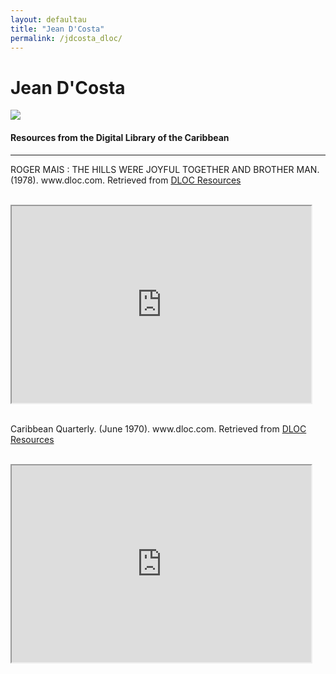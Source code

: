 ```yaml
---
layout: defaultau
title: "Jean D'Costa"
permalink: /jdcosta_dloc/
---
```

<!-- partial:index.partial.html -->
<div class="content">
    <h1>Jean D'Costa</h1>
    <div class="quote">
        <div><img src="http://bwuucksgirlsinenglish.weebly.com/uploads/1/9/3/5/19356165/923714.jpg" class="logo"></div>
    </div>
    <body>
    <h4>Resources from the Digital Library of the Caribbean</h4><hr>
    <div class="container-mt-5">
      <div class="row">
            <div class="col-md-6">
                <p>ROGER MAIS : THE HILLS WERE JOYFUL TOGETHER AND BROTHER MAN. (1978). www.dloc.com. Retrieved from <a href="https://www.dloc.com/AA00030554/00001/images" target="_blank">DLOC Resources</a></p><br>
                <iframe width="95%" height="315" src="https://www.dloc.com/AA00030554/00001/images"></iframe>
                <br>
                <br>
        </div>
      <div class="col-md-6">
            <p>Caribbean Quarterly. (June 1970). www.dloc.com. Retrieved from <a href="https://www.dloc.com/UF00099208/00150/images" target="_blank">DLOC Resources</a></p><br>
            <iframe width="95%" height="315" src="https://www.dloc.com/UF00099208/00150/images"></iframe>
            <br>
            <br>
        </div>
        </div>
    </body> 
          </div>
  <!-- partial -->
<script src='https://cdnjs.cloudflare.com/ajax/libs/jquery/3.1.1/jquery.min.js'></script><script  src="{{ site.baseurl }}/assets/js/authorscript.js"></script>
